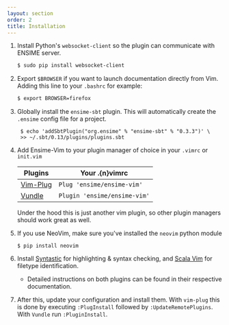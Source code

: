 ```yaml
---
layout: section
order: 2
title: Installation
---
```


1. Install Python's `websocket-client` so the plugin can communicate with ENSIME server.
    ```bash
    $ sudo pip install websocket-client
    ```
1. Export `$BROWSER` if you want to launch documentation directly from Vim. Adding this line to your `.bashrc` for example:
    ```bash
    $ export BROWSER=firefox
    ```
1. Globally install the `ensime-sbt` plugin. This will automatically create the `.ensime` config file for a project.
   ```
    $ echo 'addSbtPlugin("org.ensime" % "ensime-sbt" % "0.3.3")' \
    >> ~/.sbt/0.13/plugins/plugins.sbt
   ```
1.  Add Ensime-Vim to your plugin manager of choice in your `.vimrc` or `init.vim`

    Plugins                                           |Your .{n}vimrc
    --------------------------------------------------|-------------------------------
    [Vim-Plug](https://github.com/junegunn/vim-plug)  | `Plug 'ensime/ensime-vim'`
    [Vundle](https://github.com/VundleVim/Vundle.vim) | `Plugin 'ensime/ensime-vim'`
    
    Under the hood this is just another vim plugin, so other plugin managers should work great as well.

1. If you use NeoVim, make sure you've installed the `neovim` python module
   ```
   $ pip install neovim
   ```
1. Install [Syntastic](https://github.com/scrooloose/syntastic) for highlighting & syntax checking, and [Scala Vim](https://github.com/derekwyatt/vim-scala) for filetype identification. 
    - Detailed instructions on both plugins can be found in their respective documentation.
1. After this, update your configuration and install them. With `vim-plug` this is done
by executing `:PlugInstall` followed by `:UpdateRemotePlugins`. With `Vundle` run `:PluginInstall`.
